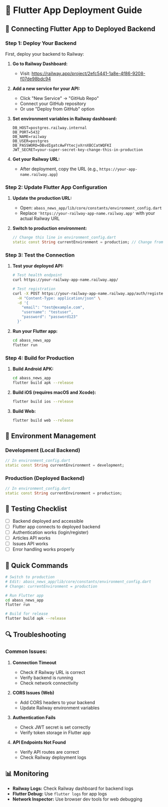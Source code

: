 # 📱 Flutter App Deployment Guide

## 🔗 Connecting Flutter App to Deployed Backend

### Step 1: Deploy Your Backend

First, deploy your backend to Railway:

1. **Go to Railway Dashboard:**
   - Visit: https://railway.app/project/2efc5441-1a8e-4f86-9208-f07de98bdc94

2. **Add a new service for your API:**
   - Click "New Service" → "GitHub Repo"
   - Connect your GitHub repository
   - Or use "Deploy from GitHub" option

3. **Set environment variables in Railway dashboard:**
   ```
   DB_HOST=postgres.railway.internal
   DB_PORT=5432
   DB_NAME=railway
   DB_USER=postgres
   DB_PASSWORD=DBvdIgatcAwFYtecjvXrnXBCCatWQFKI
   JWT_SECRET=your-super-secret-key-change-this-in-production
   ```

4. **Get your Railway URL:**
   - After deployment, copy the URL (e.g., `https://your-app-name.railway.app`)

### Step 2: Update Flutter App Configuration

1. **Update the production URL:**
   - Open: `abass_news_app/lib/core/constants/environment_config.dart`
   - Replace `'https://your-railway-app-name.railway.app'` with your actual Railway URL

2. **Switch to production environment:**
   ```dart
   // Change this line in environment_config.dart
   static const String currentEnvironment = production; // Change from development to production
   ```

### Step 3: Test the Connection

1. **Test your deployed API:**
   ```bash
   # Test health endpoint
   curl https://your-railway-app-name.railway.app/
   
   # Test registration
   curl -X POST https://your-railway-app-name.railway.app/auth/register \
     -H "Content-Type: application/json" \
     -d '{
       "email": "test@example.com",
       "username": "testuser",
       "password": "password123"
     }'
   ```

2. **Run your Flutter app:**
   ```bash
   cd abass_news_app
   flutter run
   ```

### Step 4: Build for Production

1. **Build Android APK:**
   ```bash
   cd abass_news_app
   flutter build apk --release
   ```

2. **Build iOS (requires macOS and Xcode):**
   ```bash
   flutter build ios --release
   ```

3. **Build Web:**
   ```bash
   flutter build web --release
   ```

## 🔧 Environment Management

### Development (Local Backend)
```dart
// In environment_config.dart
static const String currentEnvironment = development;
```

### Production (Deployed Backend)
```dart
// In environment_config.dart
static const String currentEnvironment = production;
```

## 🧪 Testing Checklist

- [ ] Backend deployed and accessible
- [ ] Flutter app connects to deployed backend
- [ ] Authentication works (login/register)
- [ ] Articles API works
- [ ] Issues API works
- [ ] Error handling works properly

## 🚀 Quick Commands

```bash
# Switch to production
# Edit: abass_news_app/lib/core/constants/environment_config.dart
# Change: currentEnvironment = production

# Run Flutter app
cd abass_news_app
flutter run

# Build for release
flutter build apk --release
```

## 🔍 Troubleshooting

### Common Issues:

1. **Connection Timeout**
   - Check if Railway URL is correct
   - Verify backend is running
   - Check network connectivity

2. **CORS Issues (Web)**
   - Add CORS headers to your backend
   - Update Railway environment variables

3. **Authentication Fails**
   - Check JWT secret is set correctly
   - Verify token storage in Flutter app

4. **API Endpoints Not Found**
   - Verify API routes are correct
   - Check Railway deployment logs

## 📊 Monitoring

- **Railway Logs:** Check Railway dashboard for backend logs
- **Flutter Debug:** Use `flutter logs` for app logs
- **Network Inspector:** Use browser dev tools for web debugging 